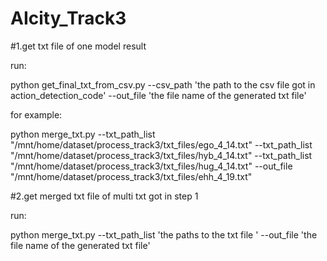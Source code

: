 # AIcity_Track3


#1.get txt file of one model result

run: 

python get_final_txt_from_csv.py  --csv_path 'the path to the csv file got in action_detection_code' --out_file 'the file name of the generated txt file'

for example:

python merge_txt.py --txt_path_list "/mnt/home/dataset/process_track3/txt_files/ego_4_14.txt" --txt_path_list "/mnt/home/dataset/process_track3/txt_files/hyb_4_14.txt" --txt_path_list "/mnt/home/dataset/process_track3/txt_files/hug_4_14.txt"  --out_file "/mnt/home/dataset/process_track3/txt_files/ehh_4_19.txt"

#2.get merged txt file of multi txt got in step 1

run:

python merge_txt.py --txt_path_list 'the paths to the txt file ' --out_file 'the file name of the generated txt file'

